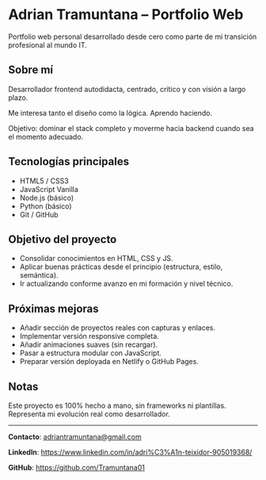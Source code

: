 # Adrian Tramuntana – Portfolio Web

Portfolio web personal desarrollado desde cero como parte de mi transición profesional al mundo IT.

## Sobre mí

Desarrollador frontend autodidacta, centrado, crítico y con visión a largo plazo.  

Me interesa tanto el diseño como la lógica. Aprendo haciendo.  

Objetivo: dominar el stack completo y moverme hacia backend cuando sea el momento adecuado.

## Tecnologías principales

- HTML5 / CSS3
- JavaScript Vanilla
- Node.js (básico)
- Python (básico)
- Git / GitHub


## Objetivo del proyecto

- Consolidar conocimientos en HTML, CSS y JS.
- Aplicar buenas prácticas desde el principio (estructura, estilo, semántica).
- Ir actualizando conforme avanzo en mi formación y nivel técnico.

## Próximas mejoras

- Añadir sección de proyectos reales con capturas y enlaces.
- Implementar versión responsive completa.
- Añadir animaciones suaves (sin recargar).
- Pasar a estructura modular con JavaScript.
- Preparar versión deployada en Netlify o GitHub Pages.


## Notas

Este proyecto es 100% hecho a mano, sin frameworks ni plantillas.  
Representa mi evolución real como desarrollador.

---

**Contacto**: adriantramuntana@gmail.com 

**LinkedIn**: https://www.linkedin.com/in/adri%C3%A1n-teixidor-905019368/

**GitHub**: https://github.com/Tramuntana01

